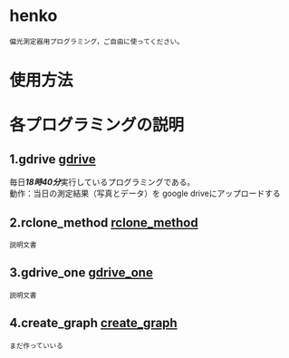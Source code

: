 # henko
    偏光測定器用プログラミング，ご自由に使ってください。
# 使用方法
# 各プログラミングの説明
## 1.gdrive  [gdrive](gdrive.py)
毎日***18時40分***実行しているプログラミングである。<br>
動作：当日の測定結果（写真とデータ）を google driveにアップロードする<br>
## 2.rclone_method  [rclone_method](rclone_method.py)
```
説明文書
```
## 3.gdrive_one [gdrive_one](gdrive_one.py)
```
説明文書
```
## 4.create_graph [create_graph](create_graph)
```
まだ作っていいる
```